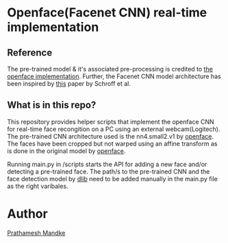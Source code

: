 # Openface(Facenet CNN) real-time implementation

## Reference

The pre-trained model & it's associated pre-processing is credited to [the openface implementation](https://github.com/cmusatyalab/openface). Further, the Facenet CNN model architecture has been inspired by [this](https://arxiv.org/abs/1503.03832) paper by Schroff et al.

## What is in this repo?

This repository provides helper scripts that implement the openface CNN for real-time face recongition on a PC using an external webcam(Logitech). The pre-trained CNN architecture used is the nn4.small2.v1 by [openface](https://github.com/cmusatyalab/openface).
The faces have been cropped but not warped using an affine transform as is done in the original model by [openface](https://github.com/cmusatyalab/openface).


Running main.py in /scripts starts the API for adding a new face and/or detecting a pre-trained face. The path/s to the pre-trained CNN and the face detection model by [dlib](http://dlib.net/) need to be added manually in the main.py file as the right varibales.


# Author

[Prathamesh Mandke](mandkepk97@gmail.com)
